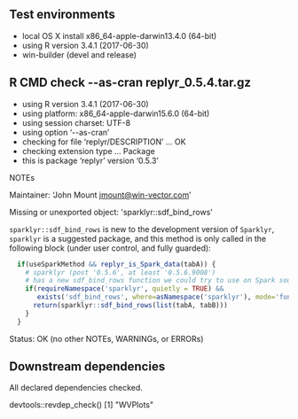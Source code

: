 

## Test environments

 * local OS X install x86_64-apple-darwin13.4.0 (64-bit)
 * using R version 3.4.1 (2017-06-30)
 * win-builder (devel and release) 

## R CMD check --as-cran replyr_0.5.4.tar.gz

* using R version 3.4.1 (2017-06-30)
* using platform: x86_64-apple-darwin15.6.0 (64-bit)
* using session charset: UTF-8
* using option ‘--as-cran’
* checking for file ‘replyr/DESCRIPTION’ ... OK
* checking extension type ... Package
* this is package ‘replyr’ version ‘0.5.3’

NOTEs

Maintainer: ‘John Mount <jmount@win-vector.com>’

Missing or unexported object: 'sparklyr::sdf_bind_rows'

`sparklyr::sdf_bind_rows` is new to the development version of `Sparklyr`,
`sparklyr` is a suggested package, and this method 
is only called in the following block (under user control, and fully
guarded):
```r
  if(useSparkMethod && replyr_is_Spark_data(tabA)) {
    # sparklyr (post '0.5.6', at least '0.5.6.9008')
    # has a new sdf_bind_rows function we could try to use on Spark sources (limit columns first)
    if(requireNamespace('sparklyr', quietly = TRUE) &&
       exists('sdf_bind_rows', where=asNamespace('sparklyr'), mode='function')) {
      return(sparklyr::sdf_bind_rows(list(tabA, tabB)))
    }
  }
```


Status: OK (no other NOTEs, WARNINGs, or ERRORs)

## Downstream dependencies

All declared dependencies checked.

  devtools::revdep_check()
  [1] "WVPlots"
